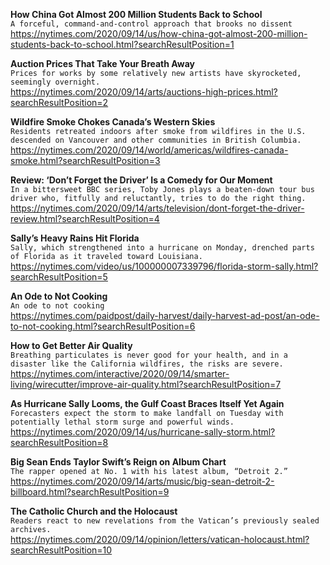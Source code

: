 **How China Got Almost 200 Million Students Back to School**\
`A forceful, command-and-control approach that brooks no dissent`\
https://nytimes.com/2020/09/14/us/how-china-got-almost-200-million-students-back-to-school.html?searchResultPosition=1

**Auction Prices That Take Your Breath Away**\
`Prices for works by some relatively new artists have skyrocketed, seemingly overnight.`\
https://nytimes.com/2020/09/14/arts/auctions-high-prices.html?searchResultPosition=2

**Wildfire Smoke Chokes Canada’s Western Skies**\
`Residents retreated indoors after smoke from wildfires in the U.S. descended on Vancouver and other communities in British Columbia.`\
https://nytimes.com/2020/09/14/world/americas/wildfires-canada-smoke.html?searchResultPosition=3

**Review: ‘Don’t Forget the Driver’ Is a Comedy for Our Moment**\
`In a bittersweet BBC series, Toby Jones plays a beaten-down tour bus driver who, fitfully and reluctantly, tries to do the right thing.`\
https://nytimes.com/2020/09/14/arts/television/dont-forget-the-driver-review.html?searchResultPosition=4

**Sally’s Heavy Rains Hit Florida**\
`Sally, which strengthened into a hurricane on Monday, drenched parts of Florida as it traveled toward Louisiana.`\
https://nytimes.com/video/us/100000007339796/florida-storm-sally.html?searchResultPosition=5

**An Ode to Not Cooking**\
`An ode to not cooking`\
https://nytimes.com/paidpost/daily-harvest/daily-harvest-ad-post/an-ode-to-not-cooking.html?searchResultPosition=6

**How to Get Better Air Quality**\
`Breathing particulates is never good for your health, and in a disaster like the California wildfires, the risks are severe.`\
https://nytimes.com/interactive/2020/09/14/smarter-living/wirecutter/improve-air-quality.html?searchResultPosition=7

**As Hurricane Sally Looms, the Gulf Coast Braces Itself Yet Again**\
`Forecasters expect the storm to make landfall on Tuesday with potentially lethal storm surge and powerful winds.`\
https://nytimes.com/2020/09/14/us/hurricane-sally-storm.html?searchResultPosition=8

**Big Sean Ends Taylor Swift’s Reign on Album Chart**\
`The rapper opened at No. 1 with his latest album, “Detroit 2.”`\
https://nytimes.com/2020/09/14/arts/music/big-sean-detroit-2-billboard.html?searchResultPosition=9

**The Catholic Church and the Holocaust**\
`Readers react to new revelations from the Vatican’s previously sealed archives.`\
https://nytimes.com/2020/09/14/opinion/letters/vatican-holocaust.html?searchResultPosition=10

